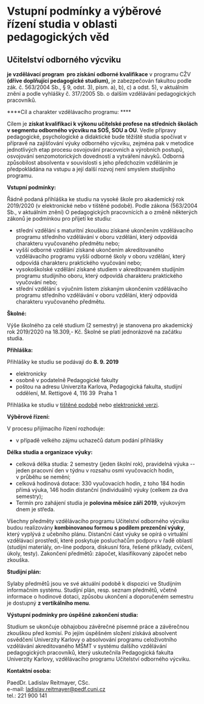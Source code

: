 # Vstupní podmínky a výběrové řízení studia v oblasti pedagogických věd

## Učitelství odborného výcviku

**je vzdělávací** **program  pro získání** **odborné kvalifikace** v
programu CŽV **(dříve doplňující pedagogické studium),** je zabezpečován
fakultou podle zák. č. 563/2004 Sb., § 9, odst. 3), písm. a), b), c) a
odst. 5), v aktuálním znění a podle vyhlášky č. 317/2005 Sb. o dalším
vzdělávání pedagogických pracovníků.

<div>

****Cíl a charakter vzdělávacího programu: ****

</div>

Cílem je **získat kvalifikaci k výkonu učitelské profese na středních
školách v segmentu odborného výcviku na SOŠ, SOU a OU**. Vedle přípravy
pedagogické, psychologické a didaktické bude těžiště studia spočívat v
přípravě na zajišťování výuky odborného výcviku, zejména pak v metodice
jednotlivých etap procesu osvojování pracovních a výrobních postupů,
osvojování senzomotorických dovedností a vytváření návyků. Odborná
způsobilost absolventa v souvislosti s jeho předchozím vzděláním je
předpokládána na vstupu a její další rozvoj není smyslem studijního
programu.

<div>

****Vstupní podmínky:****

</div>

Řádně podaná přihláška ke studiu na vysoké škole pro akademický rok
2019/2020 (v elektronické nebo v tištěné podobě). Podle zákona (563/2004
Sb., v aktuálním znění) O pedagogických pracovnících a o změně některých
zákonů je podmínkou pro přijetí ke studiu: 

-   střední vzdělání s maturitní zkouškou získané ukončením vzdělávacího
    programu středního vzdělávání v oboru vzdělání, který odpovídá
    charakteru vyučovaného předmětu nebo;
-   vyšší odborné vzdělání získané ukončením akreditovaného vzdělávacího
    programu vyšší odborné školy v oboru vzdělání, který odpovídá
    charakteru praktického vyučování nebo;
-   vysokoškolské vzdělání získané studiem v akreditovaném studijním
    programu studijního oboru, který odpovídá charakteru praktického
    vyučování nebo;
-   střední vzdělání s výučním listem získaným ukončením vzdělávacího
    programu středního vzdělávání v oboru vzdělání, který odpovídá
    charakteru vyučovaného předmětu.

<div>

**Školné:**

</div>

Výše školného za celé studium (2 semestry) je stanovena pro akademický
rok 2019/2020 na 18.309,- Kč. Školné se platí jednorázově na začátku
studia.

<div>

****Přihláška:****

</div>

<div>

Přihlášky ke studiu se podávají do **8. 9. 2019**

</div>

-   elektronicky
-   osobně v podatelně Pedagogické fakulty
-   poštou na adresu Univerzita Karlova, Pedagogická fakulta, studijní
    oddělení, M. Rettigové 4, 116 39  Praha 1

Přihláška ke studiu v [tištěné podobě](/podej.php?id_s=83) nebo
[elektronické
verzi](https://is.cuni.cz/studium/prijimacky/index.php?do=detail_kurz&cid=3361).

<div>

****Výběrové řízení:****

</div>

V procesu přijímacího řízení rozhoduje:

-   v případě velkého zájmu uchazečů datum podání přihlášky

<div>

****Délka studia a organizace výuky:****

</div>

-   celková délka studia: 2 semestry (jeden školní rok), pravidelná
    výuka -- jeden pracovní den v týdnu v rozsahu osmi vyučovacích
    hodin, v průběhu se nemění;
-   celková hodinová dotace: 330 vyučovacích hodin, z toho 184 hodin
    přímá výuka, 146 hodin distanční (individuální) výuky (celkem za dva
    semestry);
-   Termín pro zahájení studia je **polovina měsíce září 2019**,
    výukovým dnem je středa.

Všechny předměty vzdělávacího programu Učitelství odborného výcviku
budou realizovány **kombinovanou formou s podílem prezenční výuky**,
který vyplývá z učebního plánu. Distanční část výuky se opírá o
virtuální vzdělávací prostředí, které poskytuje posluchačům podporu v
řadě oblastí (studijní materiály, on-line podpora, diskusní fóra, řešené
příklady, cvičení, úkoly, testy). Zakončení předmětů: zápočet,
klasifikovaný zápočet nebo zkouška.

<div>

****Studijní plán:****

</div>

Sylaby předmětů jsou ve své aktuální podobě k dispozici ve Studijním
informačním systému. Studijní plán, resp. seznam předmětů, včetně
informace o hodinové dotaci, způsobu ukončení a doporučeném semestru je
dostupný **z vertikálního menu**.

<div>

****Výstupní podmínky pro úspěšné zakončení studia:****

</div>

Studium se ukončuje obhajobou závěrečné písemné práce a závěrečnou
zkouškou před komisí. Po jejím úspěšném složení získává absolvent
osvědčení Univerzity Karlovy o absolvování programu celoživotního
vzdělávání akreditovaného MŠMT v systému dalšího vzdělávání
pedagogických pracovníků, který uskutečnila Pedagogická fakulta
Univerzity Karlovy, vzdělávacího programu Učitelství odborného výcviku.

<div>

****Kontaktní osoba:****

</div>

PaedDr. Ladislav Reitmayer, CSc.\
e-mail: <ladislav.reitmayer@pedf.cuni.cz>\
tel.: 221 900 141

 
